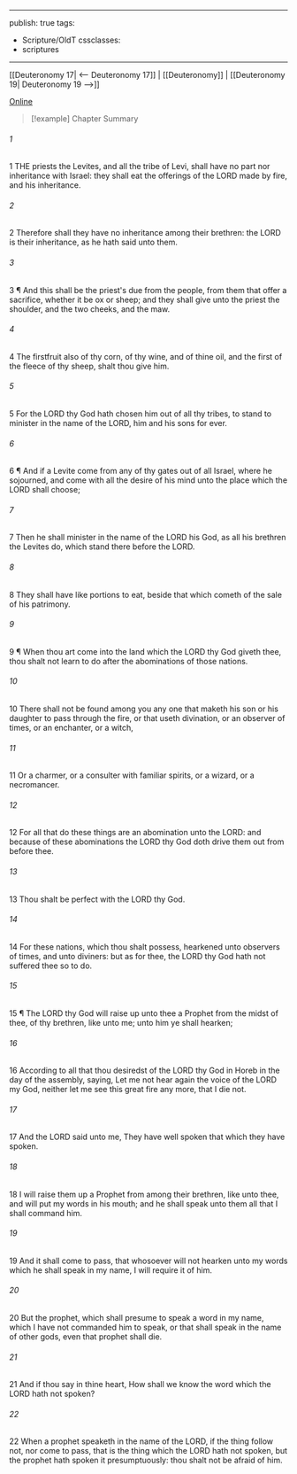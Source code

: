 

---
publish: true
tags:
  - Scripture/OldT
cssclasses:
  - scriptures
---
[[Deuteronomy 17| <-- Deuteronomy 17]] | [[Deuteronomy]] | [[Deuteronomy 19| Deuteronomy 19 -->]]

[Online](https://churchofjesuschrist.org/study/scriptures/ot/deut/18?lang=eng)

>[!example] Chapter Summary
>
###### 1
1 THE priests the Levites, and all the tribe of Levi, shall have no part nor inheritance with Israel: they shall eat the offerings of the LORD made by fire, and his inheritance.
###### 2
2 Therefore shall they have no inheritance among their brethren: the LORD is their inheritance, as he hath said unto them.
###### 3
3 ¶ And this shall be the priest's due from the people, from them that offer a sacrifice, whether it be ox or sheep; and they shall give unto the priest the shoulder, and the two cheeks, and the maw.
###### 4
4 The firstfruit also of thy corn, of thy wine, and of thine oil, and the first of the fleece of thy sheep, shalt thou give him.
###### 5
5 For the LORD thy God hath chosen him out of all thy tribes, to stand to minister in the name of the LORD, him and his sons for ever.
###### 6
6 ¶ And if a Levite come from any of thy gates out of all Israel, where he sojourned, and come with all the desire of his mind unto the place which the LORD shall choose;
###### 7
7 Then he shall minister in the name of the LORD his God, as all his brethren the Levites do, which stand there before the LORD.
###### 8
8 They shall have like portions to eat, beside that which cometh of the sale of his patrimony.
###### 9
9 ¶ When thou art come into the land which the LORD thy God giveth thee, thou shalt not learn to do after the abominations of those nations.
###### 10
10 There shall not be found among you any one that maketh his son or his daughter to pass through the fire, or that useth divination, or an observer of times, or an enchanter, or a witch,
###### 11
11 Or a charmer, or a consulter with familiar spirits, or a wizard, or a necromancer.
###### 12
12 For all that do these things are an abomination unto the LORD: and because of these abominations the LORD thy God doth drive them out from before thee.
###### 13
13 Thou shalt be perfect with the LORD thy God.
###### 14
14 For these nations, which thou shalt possess, hearkened unto observers of times, and unto diviners: but as for thee, the LORD thy God hath not suffered thee so to do.
###### 15
15 ¶ The LORD thy God will raise up unto thee a Prophet from the midst of thee, of thy brethren, like unto me; unto him ye shall hearken;
###### 16
16 According to all that thou desiredst of the LORD thy God in Horeb in the day of the assembly, saying, Let me not hear again the voice of the LORD my God, neither let me see this great fire any more, that I die not.
###### 17
17 And the LORD said unto me, They have well spoken that which they have spoken.
###### 18
18 I will raise them up a Prophet from among their brethren, like unto thee, and will put my words in his mouth; and he shall speak unto them all that I shall command him.
###### 19
19 And it shall come to pass, that whosoever will not hearken unto my words which he shall speak in my name, I will require it of him.
###### 20
20 But the prophet, which shall presume to speak a word in my name, which I have not commanded him to speak, or that shall speak in the name of other gods, even that prophet shall die.
###### 21
21 And if thou say in thine heart, How shall we know the word which the LORD hath not spoken?
###### 22
22 When a prophet speaketh in the name of the LORD, if the thing follow not, nor come to pass, that is the thing which the LORD hath not spoken, but the prophet hath spoken it presumptuously: thou shalt not be afraid of him.



